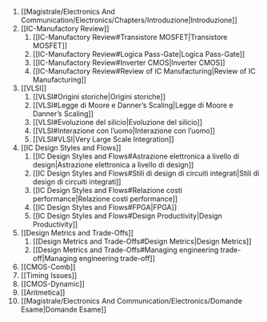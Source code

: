 1. [[Magistrale/Electronics And Communication/Electronics/Chapters/Introduzione|Introduzione]]
2. [[IC-Manufactory Review]]
	1. [[IC-Manufactory Review#Transistore MOSFET|Transistore MOSFET]]
	2. [[IC-Manufactory Review#Logica Pass-Gate|Logica Pass-Gate]]
	3. [[IC-Manufactory Review#Inverter CMOS|Inverter CMOS]]
	4. [[IC-Manufactory Review#Review of IC Manufacturing|Review of IC Manufacturing]]
3. [[VLSI]]
	1. [[VLSI#Origini storiche|Origini storiche]]
	2. [[VLSI#Legge di Moore e Danner’s Scaling|Legge di Moore e Danner’s Scaling]]
	3. [[VLSI#Evoluzione del silicio|Evoluzione del silicio]]
	4. [[VLSI#Interazione con l’uomo|Interazione con l’uomo]]
	5. [[VLSI#VLSI|Very Large Scale Integration]]
4. [[IC Design Styles and Flows]]
	1. [[IC Design Styles and Flows#Astrazione elettronica a livello di design|Astrazione elettronica a livello di design]]
	2. [[IC Design Styles and Flows#Stili di design di circuiti integrati|Stili di design di circuiti integrati]]
	3. [[IC Design Styles and Flows#Relazione costi performance|Relazione costi performance]]
	4. [[IC Design Styles and Flows#FPGA|FPGA]]
	5. [[IC Design Styles and Flows#Design Productivity|Design Productivity]]
5. [[Design Metrics and Trade-Offs]]
	1. [[Design Metrics and Trade-Offs#Design Metrics|Design Metrics]]
	2. [[Design Metrics and Trade-Offs#Managing engineering trade-off|Managing engineering trade-off]]
6. [[CMOS-Comb]]
7. [[Timing Issues]]
8. [[CMOS-Dynamic]]
9. [[Aritmetica]]
10. [[Magistrale/Electronics And Communication/Electronics/Domande Esame|Domande Esame]]

